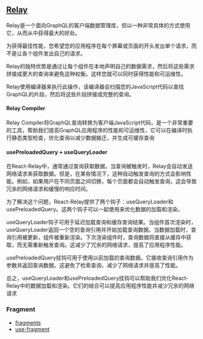 

## [Relay](https://github.com/facebook/relay/blob/main/website/docs/home.md)

Relay是一个面向GraphQL的客户端数据管理库，但以一种非常具体的方式使用它，从而从中获得最大的好处。

为获得最佳性能，您希望您的应用程序在每个屏幕或页面的开头发出单个请求，而不是让各个组件发出自己的请求。

Relay的独特优势是通过让每个组件在本地声明自己的数据需求，然后将这些需求拼接成更大的查询来避免这种权衡。这样您就可以同时获得性能和可运维性。

Relay使用编译器来执行此操作，该编译器会扫描您的JavaScript代码以查找GraphQL的片段，然后将这些片段拼接成完整的查询。

#### Relay Compiler

Relay Compiler将GraphQL查询转换为客户端JavaScript代码，是一个非常重要的工具，帮助我们提高GraphQL应用程序的性能和可运维性，它可以在编译时执行静态类型检查，优化查询以减少数据搬迁，并生成可缓存查询
#### usePreloadedQuery + useQueryLoader

在React-Relay中，通常通过查询获取数据。当查询被触发时，Relay会自动发送网络请求来获取数据。但是，在某些情况下，这种自动触发查询的方式会影响性能。例如，如果用户在不同页面之间切换，每个页面都会自动触发查询，这会导致冗余的网络请求和缓慢的响应时间。

为了解决这个问题，React-Relay提供了两个钩子：useQueryLoader和usePreloadedQuery。这两个钩子可以一起使用来优化数据的加载和渲染。

useQueryLoader钩子可用于延迟加载查询和缓存查询结果。当组件首次渲染时，useQueryLoader返回一个空的查询引用并开始加载查询数据。当数据加载时，查询引用被更新，组件被重新渲染。下次渲染组件时，查询数据将直接从缓存中获取，而无需重新触发查询。这减少了冗余的网络请求，提高了应用程序性能。

usePreloadedQuery挂钩可用于使用以前加载的查询数据。它接收查询引用作为参数并返回查询数据。这避免了检索查询，减少了网络请求并提高了性能。

总之，useQueryLoader和usePreloadedQuery挂钩可以帮助我们优化React-Relay中的数据加载和渲染。它们的结合可以提高应用程序性能并减少冗余的网络请求


### Fragment
- [fragments](https://github.com/facebook/relay/blob/main/website/docs/tutorial/fragments-1.md)
- [use-fragment](https://github.com/facebook/relay/blob/main/website/docs/api-reference/hooks/use-fragment.md)
  